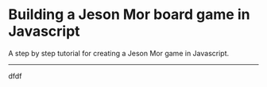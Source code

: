 # Building a Jeson Mor board game in Javascript

A step by step tutorial for creating a Jeson Mor game in Javascript.

---

dfdf

